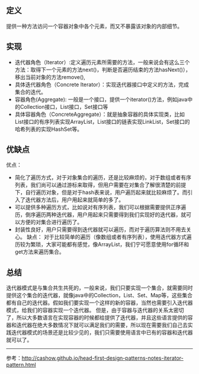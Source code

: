 ## 定义

提供一种方法访问一个容器对象中各个元素，而又不暴露该对象的内部细节。

## 实现


- 迭代器角色（Iterator）:定义遍历元素所需要的方法，一般来说会有这么三个方法：取得下一个元素的方法next()，判断是否遍历结束的方法hasNext()），移出当前对象的方法remove(),
- 具体迭代器角色（Concrete Iterator）：实现迭代器接口中定义的方法，完成集合的迭代。
- 容器角色(Aggregate): 一般是一个接口，提供一个iterator()方法，例如java中的Collection接口，List接口，Set接口等
- 具体容器角色（ConcreteAggregate）：就是抽象容器的具体实现类，比如List接口的有序列表实现ArrayList，List接口的链表实现LinkList，Set接口的哈希列表的实现HashSet等。

## 优缺点

优点：
- 简化了遍历方式，对于对象集合的遍历，还是比较麻烦的，对于数组或者有序列表，我们尚可以通过游标来取得，但用户需要在对集合了解很清楚的前提下，自行遍历对象，但是对于hash表来说，用户遍历起来就比较麻烦了。而引入了迭代器方法后，用户用起来就简单的多了。
- 可以提供多种遍历方式，比如说对有序列表，我们可以根据需要提供正序遍历，倒序遍历两种迭代器，用户用起来只需要得到我们实现好的迭代器，就可以方便的对集合进行遍历了。
- 封装性良好，用户只需要得到迭代器就可以遍历，而对于遍历算法则不用去关心。
缺点：
对于比较简单的遍历（像数组或者有序列表），使用迭代器方式遍历较为繁琐，大家可能都有感觉，像ArrayList，我们宁可愿意使用for循环和get方法来遍历集合。

## 总结
迭代器模式是与集合共生共死的，一般来说，我们只要实现一个集合，就需要同时提供这个集合的迭代器，就像java中的Collection，List、Set、Map等，这些集合都有自己的迭代器。假如我们要实现一个这样的新的容器，当然也需要引入迭代器模式，给我们的容器实现一个迭代器。
       但是，由于容器与迭代器的关系太密切了，所以大多数语言在实现容器的时候都给提供了迭代器，并且这些语言提供的容器和迭代器在绝大多数情况下就可以满足我们的需要，所以现在需要我们自己去实践迭代器模式的场景还是比较少见的，我们只需要使用语言中已有的容器和迭代器就可以了。

---
参考：http://cashow.github.io/head-first-design-patterns-notes-iterator-pattern.html